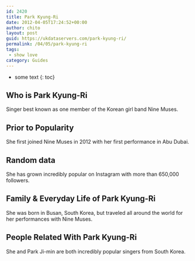 ```yaml
---
id: 2420
title: Park Kyung-Ri
date: 2012-04-05T17:24:52+00:00
author: chito
layout: post
guid: https://ukdataservers.com/park-kyung-ri/
permalink: /04/05/park-kyung-ri
tags:
 - show love
category: Guides
---
```


* some text
{: toc}
          
          
## Who is  Park Kyung-Ri
                  
                  
                  
Singer best known as one member of the Korean girl band Nine Muses.
                  
                
                
                
## Prior to Popularity 
                  
                  
                  
She first joined Nine Muses in 2012 with her first performance in Abu Dubai.
                  
                
                
                
## Random data 
                  
                  
                  
She has grown incredibly popular on Instagram with more than 650,000 followers.
                  
                
                
                
## Family & Everyday Life of Park Kyung-Ri
                  
                  
                  
She was born in Busan, South Korea, but traveled all around the world for her performances with Nine Muses.
                  
                
                
                
## People Related With  Park Kyung-Ri
                  
                  
                  
She and Park Ji-min are both incredibly popular singers from South Korea.
                  
                
              
            
          
          
          
    
    
  
